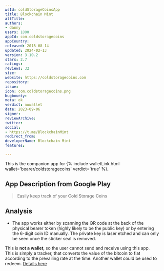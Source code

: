 ```yaml
---
wsId: coldStorageCoinsApp
title: Blockchain Mint
altTitle: 
authors:
- danny
users: 1000
appId: com.coldstoragecoins
appCountry: 
released: 2018-08-14
updated: 2024-02-13
version: 3.10.2
stars: 2.7
ratings: 
reviews: 32
size: 
website: https://coldstoragecoins.com
repository: 
issue: 
icon: com.coldstoragecoins.png
bugbounty: 
meta: ok
verdict: nowallet
date: 2023-09-06
signer: 
reviewArchive: 
twitter: 
social:
- https://t.me/BlockchainMint
redirect_from: 
developerName: Blockchain Mint
features: 

---
```


This is the companion app for {% include walletLink.html wallet='bearer/coldstoragecoins' verdict='true' %}. 

## App Description from Google Play

> Easily keep track of your Cold Storage Coins

## Analysis 

- The app works either by scanning the QR code at the back of the physical bearer token (highly likely to be the public key) or by entering the 6-digit coin ID manually. The private key is laser etched and can only be seen once the sticker seal is removed.

This is **not a wallet**, so the user cannot send and receive using this app. This is simply a tracker, that converts the value of the bitcoin to fiat according to the prevailing rate at the time. Another wallet could be used to redeem. [Details here](https://blockchainmint.com/pages/redeem)

